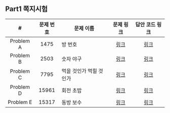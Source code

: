## Part1 쪽지시험

| # | 문제 번호 | 문제 이름 | 문제 링크 | 답안 코드 링크 |
|:---:|:---:|---|:---:|:---:|
| Problem A | 1475 | 방 번호 | [링크](http://icpc.me/1475) | [링크](https://github.com/Acka1357/codingtest-java-20/tree/main/Part1_%EA%B0%95%EC%9D%98%EC%9E%90%EB%A3%8C/Part1_%EC%AA%BD%EC%A7%80%EC%8B%9C%ED%97%98/%EB%AC%B8%EC%A0%9C%EB%B3%84%EC%BD%94%EB%93%9C/ProblemA_%EB%B0%A9%EB%B2%88%ED%98%B8) |
| Problem B | 2503 | 숫자 야구 | [링크](http://icpc.me/2503) | [링크](https://github.com/Acka1357/codingtest-java-20/tree/main/Part1_%EA%B0%95%EC%9D%98%EC%9E%90%EB%A3%8C/Part1_%EC%AA%BD%EC%A7%80%EC%8B%9C%ED%97%98/%EB%AC%B8%EC%A0%9C%EB%B3%84%EC%BD%94%EB%93%9C/ProblemB_%EC%88%AB%EC%9E%90%EC%95%BC%EA%B5%AC) |
| Problem C | 7795 | 먹을 것인가 먹힐 것인가 | [링크](http://icpc.me/7795) | [링크](https://github.com/Acka1357/codingtest-java-20/tree/main/Part1_%EA%B0%95%EC%9D%98%EC%9E%90%EB%A3%8C/Part1_%EC%AA%BD%EC%A7%80%EC%8B%9C%ED%97%98/%EB%AC%B8%EC%A0%9C%EB%B3%84%EC%BD%94%EB%93%9C/ProblemC_%EB%A8%B9%EC%9D%84%EA%B2%83%EC%9D%B8%EA%B0%80%EB%A8%B9%ED%9E%90%EA%B2%83%EC%9D%B8%EA%B0%80) |
| Problem D | 15961 | 회전 초밥 | [링크](http://icpc.me/15961) | [링크](https://github.com/Acka1357/codingtest-java-20/tree/main/Part1_%EA%B0%95%EC%9D%98%EC%9E%90%EB%A3%8C/Part1_%EC%AA%BD%EC%A7%80%EC%8B%9C%ED%97%98/%EB%AC%B8%EC%A0%9C%EB%B3%84%EC%BD%94%EB%93%9C/ProblemD_%ED%9A%8C%EC%A0%84%EC%B4%88%EB%B0%A5) |
| Problem E | 15317 | 동방 보수 | [링크](http://icpc.me/15317) | [링크](https://github.com/Acka1357/codingtest-java-20/tree/main/Part1_%EA%B0%95%EC%9D%98%EC%9E%90%EB%A3%8C/Part1_%EC%AA%BD%EC%A7%80%EC%8B%9C%ED%97%98/%EB%AC%B8%EC%A0%9C%EB%B3%84%EC%BD%94%EB%93%9C/ProblemE_%EB%8F%99%EB%B0%A9%EB%B3%B4%EC%88%98) |

